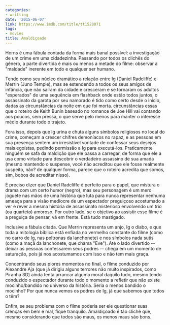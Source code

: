 ```yaml
---
categories:
- writting
date: '2015-06-07'
link: https://www.imdb.com/title/tt1528071
tags:
- movies
title: Amaldiçoado
---
```


Horns é uma fábula contada da forma mais banal possível: a investigação de um crime em uma cidadezinha. Passando por todos os clichês do gênero, a parte divertida é mais ou menos a metade do filme: observar a "maldade" inerente em todo e qualquer ser humano.

Tendo como seu núcleo dramático a relação entre Ig (Daniel Radcliffe) e Merrin (Juno Temple), mas se estendendo a todos os seus amigos de infância, que não saíram da cidade e cresceram e se tornaram os adultos "esperados" de uma sequência em flashback onde estão todos juntos, o assassinato da garota por seu namorado é tido como certo desde o início, dadas as circunstâncias da noite em que foi morta. circunstâncias essas que o roteiro de Keith Bunin baseado no romance de Joe Hill vai contando aos poucos, sem pressa, o que serve pelo menos para manter o interesse médio durante todo o trajeto.

Fora isso, depois que Ig urina e chuta alguns símbolos religiosos no local do crime, começam a crescer chifres demoníacos no rapaz, e as pessoas em sua presença sentem um irresistível vontade de confessar seus desejos mais egoístas, pedindo permissão a Ig para executá-los. Praticamente ninguém se safa da maldição que ele passa a carregar, de forma que ele a usa como virtude para descobrir o verdadeiro assassino de sua amada (mesmo mantendo o suspense, você não acreditou que ele fosse realmente suspeito, não? de qualquer forma, parece que o roteiro acredita que somos, sim, bobos de acreditar nisso).

É preciso dizer que Daniel Radcliffe é perfeito para o papel, que mistura o drama com um certo humor (negro), mas seu personagem é um mero joguete nas mãos de uma história que luta para nunca representar nenhuma ameaça para a visão medíocre de um espectador preguiçoso acostumado a ver e rever a mesma história de assassinato misterioso envolvendo um trio (ou quarteto) amoroso. Por outro lado, se o objetivo ao assistir esse filme é a preguiça de pensar, vá em frente. Está tudo mastigado.

Inclusive a fábula citada. Que Merrin representa um anjo, Ig o diabo, e que toda a mitologia bíblica está enfiada no vermelho constante do filme (como no carro de Ig, nas poltronas da lanchonete) e nos símbolos nada sutis (como a maçã da lanchonete, que chama "Eve"). Até o lado divertido -- deixar as pessoas confessarem seus podres -- chega em um momento de saturação, pois já nos acostumamos com isso e não tem mais graça.

Concentrando seus piores momentos no final, o filme conduzido por Alexandre Aja (que já dirigiu alguns terrores não muito inspirados, como Piranha 3D) ainda tenta arrancar alguma moral daquilo tudo, mesmo tendo conduzido o espectador durante todo o momento a refletir que não existe mocinho/bandido no universo da história. Seria o menos bandido o mocinho? Por que nunca vemos os podres de Ig, já que sabemos que todos o têm?

Enfim, se seu problema com o filme poderia ser ele questionar suas crenças em bem e mal, fique tranquilo. Amaldiçoado é tão clichê que, mesmo considerando que todos são maus, os menos maus são bons.

